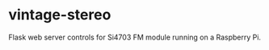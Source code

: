 vintage-stereo
==============

Flask web server controls for Si4703 FM module running on a Raspberry Pi.
